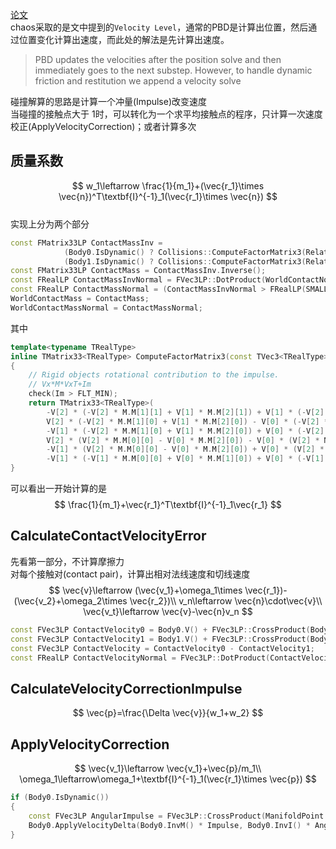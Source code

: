 [论文](https://matthias-research.github.io/pages/publications/PBDBodies.pdf)  
chaos采取的是文中提到的`Velocity Level`，通常的PBD是计算出位置，然后通过位置变化计算出速度，而此处的解法是先计算出速度。  
>PBD updates the velocities after the position solve and then immediately goes to the next substep. However, to handle dynamic
friction and restitution we append a velocity solve  

碰撞解算的思路是计算一个冲量(Impulse)改变速度   
当碰撞的接触点大于 1时，可以转化为一个求平均接触点的程序，只计算一次速度校正(ApplyVelocityCorrection)；或者计算多次  
## 质量系数
$$
w_1\leftarrow \frac{1}{m_1}+(\vec{r_1}\times \vec{n})^T\textbf{I}^{-1}_1(\vec{r_1}\times \vec{n})
$$  
实现上分为两个部分
```cpp
const FMatrix33LP ContactMassInv =
			(Body0.IsDynamic() ? Collisions::ComputeFactorMatrix3(RelativeContactPosition0, FMatrix33LP(Body0.InvI()), FRealLP(Body0.InvM())) : FMatrix33LP(0)) +
			(Body1.IsDynamic() ? Collisions::ComputeFactorMatrix3(RelativeContactPosition1, FMatrix33LP(Body1.InvI()), FRealLP(Body1.InvM())) : FMatrix33LP(0));
const FMatrix33LP ContactMass = ContactMassInv.Inverse();
const FRealLP ContactMassInvNormal = FVec3LP::DotProduct(WorldContactNormal, Utilities::Multiply(ContactMassInv, WorldContactNormal));
const FRealLP ContactMassNormal = (ContactMassInvNormal > FRealLP(SMALL_NUMBER)) ? FRealLP(1) / ContactMassInvNormal : FRealLP(0);
WorldContactMass = ContactMass;
WorldContactMassNormal = ContactMassNormal;
```  
其中  
```cpp
template<typename TRealType>
inline TMatrix33<TRealType> ComputeFactorMatrix3(const TVec3<TRealType>& V, const TMatrix33<TRealType>& M, const TRealType Im)
{
	// Rigid objects rotational contribution to the impulse.
	// Vx*M*VxT+Im
	check(Im > FLT_MIN);
	return TMatrix33<TRealType>(
		-V[2] * (-V[2] * M.M[1][1] + V[1] * M.M[2][1]) + V[1] * (-V[2] * M.M[2][1] + V[1] * M.M[2][2]) + Im,
		V[2] * (-V[2] * M.M[1][0] + V[1] * M.M[2][0]) - V[0] * (-V[2] * M.M[2][1] + V[1] * M.M[2][2]),
		-V[1] * (-V[2] * M.M[1][0] + V[1] * M.M[2][0]) + V[0] * (-V[2] * M.M[1][1] + V[1] * M.M[2][1]),
		V[2] * (V[2] * M.M[0][0] - V[0] * M.M[2][0]) - V[0] * (V[2] * M.M[2][0] - V[0] * M.M[2][2]) + Im,
		-V[1] * (V[2] * M.M[0][0] - V[0] * M.M[2][0]) + V[0] * (V[2] * M.M[1][0] - V[0] * M.M[2][1]),
		-V[1] * (-V[1] * M.M[0][0] + V[0] * M.M[1][0]) + V[0] * (-V[1] * M.M[1][0] + V[0] * M.M[1][1]) + Im);
}
```  
可以看出一开始计算的是  
$$
\frac{1}{m_1}+\vec{r_1}^T\textbf{I}^{-1}_1\vec{r_1}
$$
## CalculateContactVelocityError
先看第一部分，不计算摩擦力   
对每个接触对(contact pair)，计算出相对法线速度和切线速度  
$$
\vec{v}\leftarrow (\vec{v_1}+\omega_1\times \vec{r_1})-(\vec{v_2}+\omega_2\times \vec{r_2})\\
v_n\leftarrow \vec{n}\cdot\vec{v}\\
\vec{v_t}\leftarrow \vec{v}-\vec{n}v_n
$$


```cpp
const FVec3LP ContactVelocity0 = Body0.V() + FVec3LP::CrossProduct(Body0.W(), RelativeContactPosition0);
const FVec3LP ContactVelocity1 = Body1.V() + FVec3LP::CrossProduct(Body1.W(), RelativeContactPosition1);
const FVec3LP ContactVelocity = ContactVelocity0 - ContactVelocity1;
const FRealLP ContactVelocityNormal = FVec3LP::DotProduct(ContactVelocity, WorldContactNormal);
```  

## CalculateVelocityCorrectionImpulse
$$
\vec{p}=\frac{\Delta \vec{v}}{w_1+w_2}
$$
## ApplyVelocityCorrection
$$
\vec{v_1}\leftarrow \vec{v_1}+\vec{p}/m_1\\
\omega_1\leftarrow\omega_1+\textbf{I}^{-1}_1(\vec{r_1}\times \vec{p})
$$
```cpp
if (Body0.IsDynamic())
{
	const FVec3LP AngularImpulse = FVec3LP::CrossProduct(ManifoldPoint.RelativeContactPosition0, Impulse);
	Body0.ApplyVelocityDelta(Body0.InvM() * Impulse, Body0.InvI() * AngularImpulse);
}
```